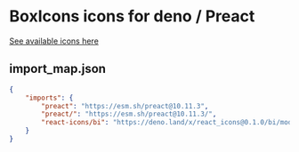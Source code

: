 # BoxIcons icons for deno / Preact

[See available icons here](https://react-icons.github.io/react-icons/icons?name=bi)

## import_map.json

```json
{
    "imports": {
        "preact": "https://esm.sh/preact@10.11.3",
        "preact/": "https://esm.sh/preact@10.11.3/",
        "react-icons/bi": "https://deno.land/x/react_icons@0.1.0/bi/mod.ts",
    }
}
```
